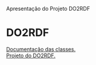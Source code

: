 Apresentação do Projeto DO2RDF

# DO2RDF

<html>
<body>
<div id='aa'>
<a href='https://htmlpreview.github.io/?https://github.com/fernandoantoniodantas/DO2RDF/blob/master/Documentation/index.html'>Documentação das classes.</a><br>
<a href='https://htmlpreview.github.io/?https://github.com/fernandoantoniodantas/DO2RDF/blob/master/Documentation/Projeto_Final_de_Programacao_INF2102.pdf'>Projeto do DO2RDF.</a>
</div>
</body>
</html>


